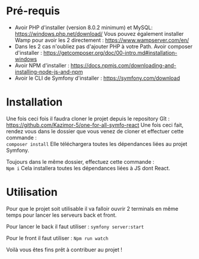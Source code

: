 # Pré-requis
- Avoir PHP d'installer (version 8.0.2 minimum) et MySQL: https://windows.php.net/download/
Vous pouvez également installer Wamp pour avoir les 2 directement :
https://www.wampserver.com/en/ 
- Dans les 2 cas n'oubliez pas d'ajouter PHP à votre Path.
Avoir composer d'installer : 
https://getcomposer.org/doc/00-intro.md#installation-windows
- Avoir NPM d'installer : 
https://docs.npmjs.com/downloading-and-installing-node-js-and-npm
- Avoir le CLI de Symfony d'installer : 
https://symfony.com/download

# Installation
Une fois ceci fois il faudra cloner le projet depuis le repository Gît : https://github.com/Kazimor-5/one-for-all-symfo-react
Une fois ceci fait, rendez vous dans le dossier que vous venez de cloner et effectuer cette commande :  
`composer install`
Elle téléchargera toutes les dépendances liées au projet Symfony.

Toujours dans le même dossier, effectuez cette commande :  
`Npm i`
Cela installera toutes les dépendances liées à JS dont React. 
 
# Utilisation

Pour que le projet soit utilisable il va falloir ouvrir 2 terminals en même temps pour lancer les serveurs back et front. 

Pour lancer le back il faut utiliser : 
`symfony server:start`

Pour le front il faut utiliser : 
`Npm run watch`

Voilà vous êtes fins prêt à contribuer au projet !
